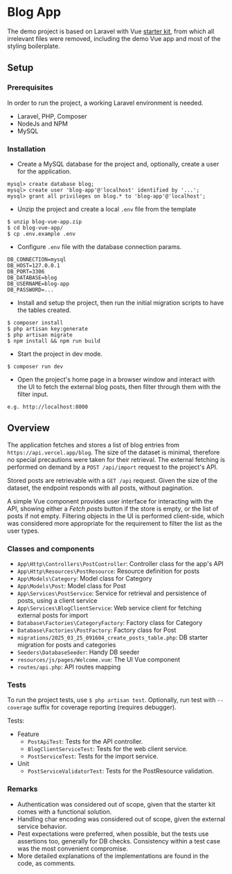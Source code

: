 # Blog App

The demo project is based on Laravel with Vue [starter kit](https://laravel.com/docs/12.x/starter-kits#vue), from which all irrelevant files were removed, including the demo Vue app and most of the styling boilerplate. 

## Setup

### Prerequisites

In order to run the project, a working Laravel environment is needed.

- Laravel, PHP, Composer
- NodeJs and NPM
- MySQL

### Installation

- Create a MySQL database for the project and, optionally, create a user for the application.

```
mysql> create database blog;
mysql> create user 'blog-app'@'localhost' identified by '...';
mysql> grant all privileges on blog.* to 'blog-app'@'localhost';
```

- Unzip the project and create a local `.env` file from the template

```
$ unzip blog-vue-app.zip
$ cd blog-vue-app/
$ cp .env.example .env
```

- Configure `.env` file with the database connection params.

```
DB_CONNECTION=mysql
DB_HOST=127.0.0.1
DB_PORT=3306
DB_DATABASE=blog
DB_USERNAME=blog-app
DB_PASSWORD=...
```

- Install and setup the project, then run the initial migration scripts to have the tables created.

```
$ composer install
$ php artisan key:generate
$ php artisan migrate
$ npm install && npm run build
```

- Start the project in dev mode.

```
$ composer run dev
```

- Open the project's home page in a browser window and interact with the UI to fetch the external blog posts, then filter through them with the filter input.

```
e.g. http://localhost:8000
```

## Overview

The application fetches and stores a list of blog entries from `https://api.vercel.app/blog`. The size of the dataset is minimal, therefore no special precautions were taken for their retrieval. The external fetching is performed on demand by a `POST /api/import` request to the project's API. 

Stored posts are retrievable with a `GET /api` request. Given the size of the dataset, the endpoint responds with all posts, without pagination.

A simple Vue component provides user interface for interacting with the API, showing either a *Fetch posts* button if the store is empty, or the list of posts if not empty. Filtering objects in the UI is performed client-side, which was considered more appropriate for the requirement to filter the list as the user types.

### Classes and components

- `App\Http\Controllers\PostController`: Controller class for the app's API
- `App\Http\Resources\PostResource`: Resource definition for posts
- `App\Models\Category`: Model class for Category 
- `App\Models\Post`: Model class for Post
- `App\Services\PostService`: Service for retrieval and persistence of posts, using a client service
- `App\Services\BlogClientService`: Web service client for fetching external posts for import
- `Database\Factories\CategoryFactory`: Factory class for Category
- `Database\Factories\PostFactory`: Factory class for Post
- `migrations/2025_03_25_091604_create_posts_table.php`: DB starter migration for posts and categories
- `Seeders\DatabaseSeeder`: Handy DB seeder
- `resources/js/pages/Welcome.vue`: The UI Vue component
- `routes/api.php`: API routes mapping

### Tests

To run the project tests, use `$ php artisan test`. Optionally, run test with `--coverage` suffix for coverage reporting (requires debugger).

Tests:
- Feature
    - `PostApiTest`: Tests for the API controller.
    - `BlogClientServiceTest`: Tests for the web client service.
    - `PostServiceTest`: Tests for the import service.
- Unit
    - `PostServiceValidatorTest`: Tests for the PostResource validation.

### Remarks

- Authentication was considered out of scope, given that the starter kit comes with a functional solution.
- Handling char encoding was considered out of scope, given the external service behavior.
- Pest expectations were preferred, when possible, but the tests use assertions too, generally for DB checks. Consistency within a test case was the most convenient compromise.
- More detailed explanations of the implementations are found in the code, as comments.